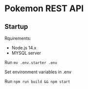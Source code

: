
# Pokemon REST API

## Startup

Rquirements:

- Node.js 14.x
- MYSQL server

Run `mv .env.starter .env`

Set environment variables in .env 

Run `npm run build && npm start`

